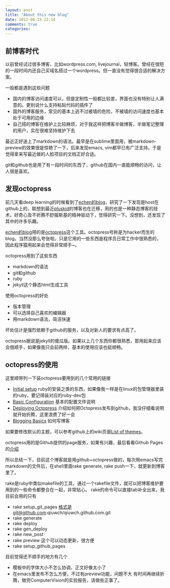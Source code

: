 ```yaml
---
layout: post
title: "About this new blog"
date: 2012-06-15 22:14
comments: true
categories: 
---
```

前博客时代
-----------

以前曾经试过很多博客，比如wordpress.com, livejournal，轻博客。曾经在很短的一段时间内还自己买域名搭过一个wordpress。但一直没有觉得很合适的解决方案。

一般都是遇到这些问题

* 国内的博客访问速度可以，但是定制性一般都比较差，界面也没有特别让人满意的。更别说什么支持粘贴代码的插件了
* 国外的博客服务，常见的基本上逃不过被墙的危险，不被墙的访问速度也基本处于可用的边缘
* 自己搭的博客在维护上比较麻烦，对于我这样把博客半做博客，半做笔记整理的用户，实在很难坚持维护下去

最近正好迷上了markdown的语法。最早是在sublime里面用，被markdown-preview的效果很是惊艳了一下，后来发现emacs, vim都早已有广泛支持。于是觉得拿来写最近做的人脸项目的文档正好合适。

git和github也是用了有一段时间的东西了，github在国内一直能顺畅的访问，让人很是喜欢。

发现octopress
------------
前几天看deep learning的时候看到了[echen的blog](http://blog.echen.me/)，研究了一下发现是host在github上的，联想到最近[pluskid](http://blog.pluskid.org)的博客也在迁移，用的也是一种静态博客的技术。好奇心及不折腾不舒服斯基的精神驱动下，觉得研究一下。没想到，还发现了其中的许多乐趣。


[echen的blog](http://blog.echen.me/)用的是[octopress](https://github.com/imathis/octopress)这个工具。octopress号称是为hacker而生的blog。当然没那么夸张啦。只是它用的一些东西是程序员日常工作中很熟悉的，因此程序猿用起来会觉得非常顺手~。

octopress用到了这些东西

* markdown的语法
* git和github
* ruby
* jekyll这个静态html生成工具

使用octopress的好处

* 版本管理
* 可以选择自己喜欢的编辑器
* 用markdown语法，简洁快速

坏处估计是强烈依赖于github的服务，以及对新人的要求有点高了。

octopress据说是jekyll的傻瓜版。如果以上几个东西你都很熟悉，那用起来应该会很顺手，如果像我只会前两样，基本的使用应该也挺顺畅。

octopress的使用
-------------
这里顺带列一下装octopress要用到的几个常用的链接

* [Initial setup](http://octopress.org/docs/setup) ruby的安装之类的东西，如果像我一样是在linux的包管理器里装的ruby，要记得装对应的ruby-dev包
* [Basic Configuration](http://octopress.org/docs/configuring) 基本的配置文件说明
* [Deploying Octopress](http://octopress.org/docs/deploying) 介绍如何把Octopress发布到github，我没仔细看说明就开始折腾，这里浪费了好一会
* [Blogging Basics](http://octopress.org/docs/blogging) 如何写博客

如果要修改默认的主题，可以参考github上的wiki页面[List of themes](https://github.com/imathis/octopress/wiki/List-Of-Octopress-Themes)。

octopress用的是Github提供的page服务，如果有兴趣，最后看看Github Pages的[介绍](https://help.github.com/categories/20/articles)

所以总结一下，目前这个博客就是用github+octopress做的，每次用emacs写完markdown的文件后，在shell里面rake generate, rake push一下，就更新到博客里了。

rake是ruby中类似makefile的工具，通过一个rakefile文件，就可以把博客维护要用到的一些命令都整合在一起，非常贴心。
rake的命令可以直接tab补全出来，我目前会用的只有

* rake setup_git_pages
格式是git@github.com:qiuwch/qiuwch.github.com.git
* rake generate
* rake deploy
* rake gen_deploy
* rake new_post
* rake preview 这个可以动态更新，很方便
* rake setup\_github\_pages

目前觉得还不顺手的地方有几个

* 模板中的字体大小不怎么协调，正文好像太小了
* 在emacs里发布不怎么方便，不过有preview功能，问题不大
有时间再继续折腾，做完ComputerVision的实验报告，该做些正事了。
